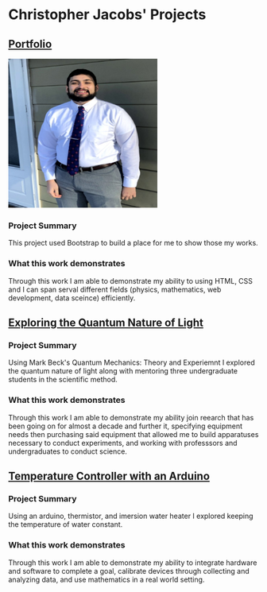 # Christopher Jacobs' Projects

## [Portfolio](https://jacobsc050.github.io/portfolio/)

<img src=https://github.com/jacobsc050/projects/blob/main/assets/image.png width="300" height="300">

### Project Summary

This project used Bootstrap to build a place for me to show those my works.

### What this work demonstrates

Through this work I am able to demonstrate my ability to using HTML, CSS and I can span serval different fields (physics, mathematics, web development, data sceince) efficiently.


## [Exploring the Quantum Nature of Light](https://github.com/jacobsc050/quantum-mechanics)



### Project Summary

Using Mark Beck's Quantum Mechanics: Theory and Experiemnt I explored the quantum nature of light along with mentoring three undergraduate students in the scientific method.

### What this work demonstrates

Through this work I am able to demonstrate my ability join reearch that has been going on for almost a decade and further it, specifying equipment needs then purchasing said equipment that allowed me to build apparatuses necessary to conduct experiments, and working with professsors and undergraduates to conduct science. 


## [Temperature Controller with an Arduino](https://github.com/jacobsc050/temperature-controller-arduino)



### Project Summary

Using an arduino, thermistor, and imersion water heater I explored keeping the temperature of water constant.

### What this work demonstrates

Through this work I am able to demonstrate my ability to integrate hardware and software to complete a goal, calibrate devices through collecting and analyzing data, and use mathematics in a real world setting.  
